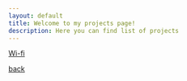 ```yaml
---
layout: default
title: Welcome to my projects page!
description: Here you can find list of projects
---
```



[Wi-fi](https://drive.google.com/file/d/11LRbAZjNweg41XpWzFcBZFOsHjzq1MX8/view?usp=sharing) 

[back](./)                                                

